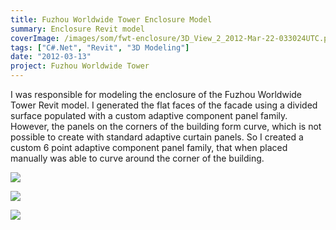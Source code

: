 ```yaml
---
title: Fuzhou Worldwide Tower Enclosure Model
summary: Enclosure Revit model
coverImage: /images/som/fwt-enclosure/3D_View_2_2012-Mar-22-033024UTC.png
tags: ["C#.Net", "Revit", "3D Modeling"]
date: "2012-03-13"
project: Fuzhou Worldwide Tower
---
```


I was responsible for modeling the enclosure of the Fuzhou Worldwide Tower Revit model. I generated the flat faces of the facade using a divided surface populated with a custom adaptive component panel family. However, the panels on the corners of the building form curve, which is not possible to create with standard adaptive curtain panels. So I created a custom 6 point adaptive component panel family, that when placed manually was able to curve around the corner of the building.

![](/images/som/fwt-enclosure/Fuzhou-Enclosure.jpg)

![](/images/som/fwt-enclosure/curtain-wall.jpg)

![](/images/som/fwt-enclosure/curved-panel.jpg)
